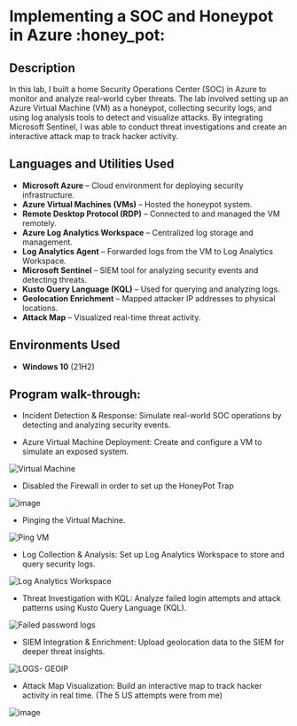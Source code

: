 <h1>Implementing a SOC and Honeypot in Azure :honey_pot:</h1>


<h2>Description</h2>
In this lab, I built a home Security Operations Center (SOC) in Azure to monitor and analyze real-world cyber threats. The lab involved setting up an Azure Virtual Machine (VM) as a honeypot, collecting security logs, and using log analysis tools to detect and visualize attacks. By integrating Microsoft Sentinel, I was able to conduct threat investigations and create an interactive attack map to track hacker activity.





<h2>Languages and Utilities Used</h2>

- <b>Microsoft Azure</b> – Cloud environment for deploying security infrastructure.
- <b>Azure Virtual Machines (VMs)</b> – Hosted the honeypot system.
- <b>Remote Desktop Protocol (RDP)</b> – Connected to and managed the VM remotely.
- <b>Azure Log Analytics Workspace</b> – Centralized log storage and management.
- <b>Log Analytics Agent</b> – Forwarded logs from the VM to Log Analytics Workspace.
- <b>Microsoft Sentinel</b> – SIEM tool for analyzing security events and detecting threats.
- <b>Kusto Query Language (KQL)</b> – Used for querying and analyzing logs.
- <b>Geolocation Enrichment</b> – Mapped attacker IP addresses to physical locations.
- <b>Attack Map</b> – Visualized real-time threat activity.

<h2>Environments Used </h2>

- <b>Windows 10</b> (21H2)

<h2>Program walk-through:</h2>

<p align="center">

- Incident Detection & Response: Simulate real-world SOC operations by detecting and analyzing security events.
  
- Azure Virtual Machine Deployment: Create and configure a VM to simulate an exposed system.

![Virtual Machine](https://github.com/user-attachments/assets/b5546acd-8c3a-4307-bcdf-2bf671023807)


- Disabled the Firewall in order to set up the HoneyPot Trap

  
![image](https://github.com/user-attachments/assets/9106abce-1ee0-4da3-82a5-84ec6de61a36)


- Pinging the Virtual Machine.

![Ping VM](https://github.com/user-attachments/assets/137a39c6-6a3c-450e-8941-f1f300f071f5)


  
- Log Collection & Analysis: Set up Log Analytics Workspace to store and query security logs.

![Log Analytics Workspace](https://github.com/user-attachments/assets/f587502b-b4ad-46dc-9ea7-f2d2d006d808)



- Threat Investigation with KQL: Analyze failed login attempts and attack patterns using Kusto Query Language (KQL).

![Failed password logs](https://github.com/user-attachments/assets/92d5d80e-f0c1-4dd8-8bbb-61d2323f2225)


  
- SIEM Integration & Enrichment: Upload geolocation data to the SIEM for deeper threat insights.

![LOGS- GEOIP](https://github.com/user-attachments/assets/f3e26845-7ad1-4093-ab2a-744c6c648fc2)



- Attack Map Visualization: Build an interactive map to track hacker activity in real time. (The 5 US attempts were from me)

![image](https://github.com/user-attachments/assets/3b024be1-76b0-4525-b20c-5ded3fa2b906)


<br />


<!--
 ```diff
- text in red
+ text in green
! text in orange
# text in gray
@@ text in purple (and bold)@@
```
--!>
